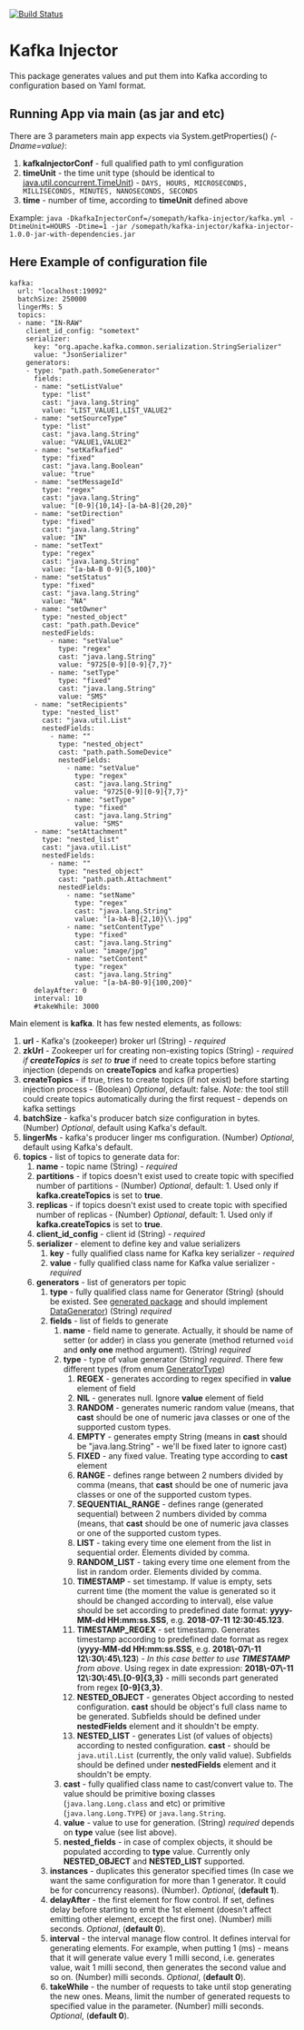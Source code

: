 [![Build Status](https://travis-ci.org/grinfeld/kafka-injector.svg?branch=master)](https://travis-ci.org/grinfeld/kafka-injector)

# Kafka Injector

This package generates values and put them into Kafka according to configuration based on Yaml format.

## Running App via main (as jar and etc)

There are 3 parameters main app expects via System.getProperties() _(-Dname=value)_:

1.  **kafkaInjectorConf** - full qualified path to yml configuration
1. **timeUnit** - the time unit type (should be identical to [java.util.concurrent.TimeUnit](https://docs.oracle.com/javase/8/docs/api/index.html?java/util/concurrent/TimeUnit.html)) - ``DAYS, HOURS, MICROSECONDS, MILLISECONDS, MINUTES, NANOSECONDS, SECONDS``
1. **time** - number of time, according to **timeUnit** defined above

Example: 
``java -DkafkaInjectorConf=/somepath/kafka-injector/kafka.yml -DtimeUnit=HOURS -Dtime=1 -jar /somepath/kafka-injector/kafka-injector-1.0.0-jar-with-dependencies.jar``


## Here Example of configuration file

```$yml
kafka:
  url: "localhost:19092"
  batchSize: 250000
  lingerMs: 5
  topics:
  - name: "IN-RAW"
    client_id_config: "sometext"
    serializer:
      key: "org.apache.kafka.common.serialization.StringSerializer"
      value: "JsonSerializer"
    generators:
    - type: "path.path.SomeGenerator"
      fields:
      - name: "setListValue"
        type: "list"
        cast: "java.lang.String"
        value: "LIST_VALUE1,LIST_VALUE2"
      - name: "setSourceType"
        type: "list"
        cast: "java.lang.String"
        value: "VALUE1,VALUE2"
      - name: "setKafkafied"
        type: "fixed"
        cast: "java.lang.Boolean"
        value: "true"
      - name: "setMessageId"
        type: "regex"
        cast: "java.lang.String"
        value: "[0-9]{10,14}-[a-bA-B]{20,20}"
      - name: "setDirection"
        type: "fixed"
        cast: "java.lang.String"
        value: "IN"
      - name: "setText"
        type: "regex"
        cast: "java.lang.String"
        value: "[a-bA-B 0-9]{5,100}"
      - name: "setStatus"
        type: "fixed"
        cast: "java.lang.String"
        value: "NA"
      - name: "setOwner"
        type: "nested_object"
        cast: "path.path.Device"
        nestedFields:
          - name: "setValue"
            type: "regex"
            cast: "java.lang.String"
            value: "9725[0-9][0-9]{7,7}"
          - name: "setType"
            type: "fixed"
            cast: "java.lang.String"
            value: "SMS"
      - name: "setRecipients"
        type: "nested_list"
        cast: "java.util.List"
        nestedFields:
          - name: ""
            type: "nested_object"
            cast: "path.path.SomeDevice"
            nestedFields:
              - name: "setValue"
                type: "regex"
                cast: "java.lang.String"
                value: "9725[0-9][0-9]{7,7}"
              - name: "setType"
                type: "fixed"
                cast: "java.lang.String"
                value: "SMS"
      - name: "setAttachment"
        type: "nested_list"
        cast: "java.util.List"
        nestedFields:
          - name: ""
            type: "nested_object"
            cast: "path.path.Attachment"
            nestedFields:
              - name: "setName"
                type: "regex"
                cast: "java.lang.String"
                value: "[a-bA-B]{2,10}\\.jpg"
              - name: "setContentType"
                type: "fixed"
                cast: "java.lang.String"
                value: "image/jpg"
              - name: "setContent"
                type: "regex"
                cast: "java.lang.String"
                value: "[a-bA-B0-9]{100,200}"
      delayAfter: 0
      interval: 10
      #takeWhile: 3000
```

Main element is **kafka**. It has few nested elements, as follows:

1. **url** - Kafka's (zookeeper) broker url (String) - _required_
1. **zkUrl** - Zookeeper url for creating non-existing topics (String) - _required if **createTopics** is set to **true**_ if need to create topics before starting injection (depends on **createTopics** and kafka properties)
1. **createTopics** - if true, tries to create topics (if not exist) before starting injection process - (Boolean) _Optional_, default: false. _Note:_ the tool still could create topics automatically during the first request - depends on kafka settings
1. **batchSize** - kafka's producer batch size configuration in bytes. (Number) _Optional_, default using Kafka's default.
1. **lingerMs** - kafka's producer linger ms configuration. (Number) _Optional_, default using Kafka's default.
1. **topics** - list of topics to generate data for:
    1. **name** - topic name (String) - _required_
    1. **partitions** - if topics doesn't exist used to create topic with specified number of partitions - (Number) _Optional_, default: 1. Used only  if **kafka.createTopics** is set to **true**.
    1. **replicas** - if topics doesn't exist used to create topic with specified number of replicas - (Number) _Optional_, default: 1. Used only  if **kafka.createTopics** is set to **true**.
    1. **client_id_config** - client id (String) - _required_
    1. **serializer** - element to define key and value serializers
        1. **key** - fully qualified class name for Kafka key serializer - _required_
        1. **value** - fully qualified class name for Kafka value serializer - _required_
    1. **generators** - list of generators per topic
        1. **type** - fully qualified class name for Generator (String) (should be existed. See [generated package](src/main/java/com/mikerusoft/kafka/injector/core/generate/model/) and should implement [DataGenerator](src/main/java/com/mikerusoft/kafka/injector/core/generate/model/DataGenerator.java)) (String) _required_
        1. **fields** - list of fields to generate
            1. **name** - field name to generate. Actually, it should be name of setter (or adder) in class you generate (method returned ``void`` and **only one** method argument). (String) _required_
            1. **type** - type of value generator (String) _required_. There few different types (from enum [GeneratorType](src/main/java/com/mikerusoft/kafka/injector/core/properties/GeneratorType.java))
                1. **REGEX** - generates according to regex specified in **value** element of field
                1. **NIL** - generates null. Ignore **value** element of field
                1. **RANDOM** - generates numeric random value (means, that **cast** should be one of numeric java classes or one of the supported custom types.
                1. **EMPTY** - generates empty String (means in **cast** should be "java.lang.String" - we'll be fixed later to ignore cast)
                1. **FIXED** - any fixed value. Treating type according to **cast** element
                1. **RANGE** - defines range between 2 numbers divided by comma (means, that **cast** should be one of numeric java classes or one of the supported custom types.
                1. **SEQUENTIAL_RANGE** - defines range (generated sequential) between 2 numbers divided by comma (means, that **cast** should be one of numeric java classes or one of the supported custom types.
                1. **LIST** - taking every time one element from the list in sequential order. Elements divided by comma.
                1. **RANDOM_LIST** - taking every time one element from the list in random order. Elements divided by comma.
                1. **TIMESTAMP** - set timestamp. If value is empty, sets current time (the moment the value is generated so it should be changed according to interval), else value should be set according to predefined date format: **yyyy-MM-dd HH:mm:ss.SSS**, e.g. **2018-07-11 12:30:45.123**.
                1. **TIMESTAMP_REGEX** - set timestamp. Generates timestamp according to predefined date format as regex (**yyyy-MM-dd HH:mm:ss.SSS**, e.g. **2018\\-07\\-11 12\\:30\\:45\\.123**) - _In this case better to use **TIMESTAMP** from above_. Using regex in date expression: **2018\\-07\\-11 12\\:30\\:45\\.[0-9]{3,3}** - milli seconds part generated from regex **[0-9]{3,3}**.
                1. **NESTED_OBJECT** - generates Object according to nested configuration. **cast** should be object's full class name to be generated. Subfields should be defined under **nestedFields** element and it shouldn't be empty.
                1. **NESTED_LIST** - generates List (of values of objects) according to nested configuration. **cast** - should be ``java.util.List`` (currently, the only valid value). Subfields should be defined under **nestedFields** element and it shouldn't be empty.
            1. **cast** - fully qualified class name to cast/convert value to. The value should be primitive boxing classes (``java.lang.Long.class`` and etc) or primitive (``java.lang.Long.TYPE``) or ``java.lang.String``. 
            1. **value** - value to use for generation. (String) _required_ depends on **type** value (see list above).
            1. **nested_fields** - in case of complex objects, it should be populated according to **type** value. Currently only **NESTED_OBJECT** and **NESTED_LIST** supported.
        1. **instances** - duplicates this generator specified times (In case we want the same configuration for more than 1 generator. It could be for concurrency reasons). (Number). _Optional_, (**default 1**). 
        1. **delayAfter** - the first element for flow control. If set, defines delay before starting to emit the 1st element (doesn't affect emitting other element, except the first one). (Number) milli seconds. _Optional_, (**default 0**).
        1. **interval** - the interval manage flow control. It defines interval for generating elements. For example, when putting 1 (ms) - means that it will generate value every 1 milli second, i.e. generates value, wait 1 milli second, then generates the second value and so on.  (Number) milli seconds. _Optional_, (**default 0**).
        1. **takeWhile** - the number of requests to take until stop generating the new ones. Means, limit the number of generated requests to specified value in the parameter. (Number) milli seconds. _Optional_, (**default 0**).
        
